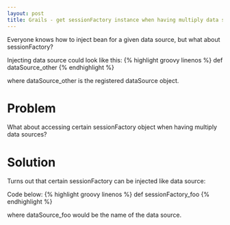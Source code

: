 ```yaml
---
layout: post
title: Grails - get sessionFactory instance when having multiply data sources
---
```


Everyone knows how to inject bean for a given data source, but what about sessionFactory?

Injecting data source could look like this:
{% highlight groovy linenos %}
   def dataSource_other
{% endhighlight %}



where dataSource_other is the registered dataSource object.

# Problem
What about accessing certain sessionFactory object when having multiply data sources?

# Solution

Turns out that certain sessionFactory can be injected like data source:
 
Code below:
{% highlight groovy linenos %}
    def sessionFactory_foo
{% endhighlight %}

where dataSource_foo would be the name of the data source.


